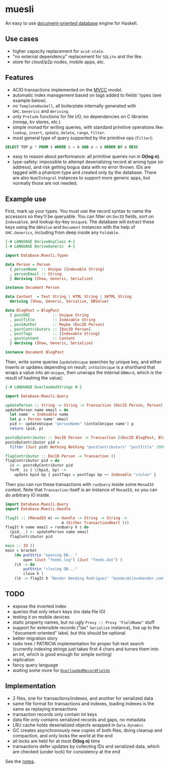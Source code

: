 muesli
======

An easy to use [document-oriented database](https://en.wikipedia.org/wiki/Document-oriented_database)
engine for Haskell.

Use cases
---------
* higher capacity replacement for `acid-state`.
* "no external dependency" replacement for `SQLite` and the like.
* store for cloud/p2p nodes, mobile apps, etc.

Features
--------
* ACID transactions implemented on the [MVCC](https://en.wikipedia.org/wiki/Multiversion_concurrency_control) model.
* automatic index management based on tags added to fields' types
(see example below).
* no `TemplateHaskell`, all boilerplate internally generated with
`GHC.Generics` and `deriving`.
* only `Prelude` functions for file I/O, no dependencies on C libraries
(mmap, kv stores, etc.)
* simple monad for writing queries, with standard primitive operations like:
`lookup`, `insert`, `update`, `delete`, `range`, `filter`.
* most general type of query supported by the primitive ops (`filter`):
```SQL
SELECT TOP p * FROM t WHERE c = k AND o < s ORDER BY o DESC
```
* easy to reason about performance: all primitive queries run in **O(log n)**.
* type-safety: impossible to attempt deserializing record at wrong type
(or address), and risk getting bogus data with no error thrown.
IDs are tagged with a phantom type and created only by the database.
There are also `Num`/`Integral` instances to support more generic apps,
but normally those are not needed.

Example use
-----------
First, mark up your types. You must use the record syntax to name the
accessors so they'll be queryable. You can filter on `DocID` fields, sort on
`Indexable`s, and lookup-by-key `Unique`s. The database will extract these keys
using the `DBValue` and `Document` instances with the help of `GHC.Generics`,
including from deep inside any `Foldable`.

```Haskell
{-# LANGUAGE DeriveAnyClass #-}
{-# LANGUAGE DeriveGeneric  #-}

import Database.Muesli.Types

data Person = Person
  { personName  :: Unique (Indexable String)
  , personEmail :: String
  } deriving (Show, Generic, Serialize)

instance Document Person

data Content  = Text String | HTML String | XHTML String
  deriving (Show, Generic, Serialize, DBValue)

data BlogPost = BlogPost
  { postURI          :: Unique String
  , postTitle        :: Indexable String
  , postAuthor       :: Maybe (DocID Person)
  , postContributors :: [DocID Person]
  , postTags         :: [Indexable String]
  , postContent      :: Content
  } deriving (Show, Generic, Serialize)

instance Document BlogPost
```

Then, write some queries (`updateUnique` searches by unique key, and either
inserts or updates depending on result; `intValUnique` is a shorthand that
wraps a value into an `Unique`, then unwraps the internal `DBWord`, which is
the result of hashing the value):

```Haskell
{-# LANGUAGE OverloadedStrings #-}

import Database.Muesli.Query

updatePerson :: String -> String -> Transaction (DocID Person, Person)
updatePerson name email = do
  let name' = Indexable name
  let p = Person name' email
  pid <- updateUnique "personName" (intValUnique name') p
  return (pid, p)

postsByContributor :: DocID Person -> Transaction [(DocID BlogPost, BlogPost)]
postsByContributor pid =
  filter (Just pid) Nothing Nothing "postContributors" "postTitle" 1000

flagContributor :: DocID Person -> Transaction ()
flagContributor pid = do
  is <- postsByContributor pid
  forM_ is $ \(bpid, bp) ->
    update bpid bp { postTags = postTags bp ++ Indexable "stolen" }
```

Then you can run these transactions with `runQuery` inside some `MonadIO` context.
Note that `Transaction` itself is an instance of `MonadIO`,
so you can do arbitrary IO inside.

```Haskell
import Database.Muesli.Query
import Database.Muesli.Handle

flagIt :: (MonadIO m) => Handle -> String -> String ->
                         m (Either TransactionAbort ())
flagIt h name email = runQuery h $ do
  (pid, _) <- updatePerson name email
  flagContributor pid

main :: IO ()
main = bracket
    (do putStrLn "opening DB..."
        open (Just "feeds.log") (Just "feeds.dat") )
    (\h -> do
        putStrLn "closing DB..."
        close h )
    (\h -> flagIt h "Bender Bending Rodríguez" "bender@ilovebender.com" )

```

TODO
----
* expose the inverted index
* queries that only return keys (no data file IO)
* testing it on mobile devices
* static property names, but no ugly `Proxy :: Proxy "FieldName"` stuff
* support for extensible records ("lax" `Serialize` instance),
live up to the "document-oriented" label, but this should be optional
* better migration story
* radix tree / PATRICIA implementation for proper full-text search
(currently indexing strings just takes first 4 chars and turnes them into an int,
which is good enough for simple sorting)
* replication
* fancy query language
* waiting some more for [`OverloadedRecordFields`](https://ghc.haskell.org/trac/ghc/wiki/Records/OverloadedRecordFields)

Implementation
--------------
* 2 files, one for transactions/indexes, and another for serialized data
* same file format for transactions and indexes, loading indexes is
the same as replaying transactions
* transaction records only contain int keys
* data file only contains serialized records and gaps, no metadata
* LRU cache holds deserialized objects wrapped in `Data.Dynamic`
* GC creates asynchronously new copies of both files, doing cleanup and
compaction, and only locks the world at the end
* all locks are held for at most **O(log n)** time
* transactions defer updates by collecting IDs and serialized data,
which are checked (under lock) for consistency at the end

See the [notes](https://github.com/clnx/muesli/blob/master/Notes.md).

